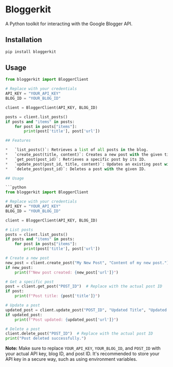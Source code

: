 # Bloggerkit

A Python toolkit for interacting with the Google Blogger API.

## Installation

```bash
pip install bloggerkit
```

## Usage

```python
from bloggerkit import BloggerClient

# Replace with your credentials
API_KEY = "YOUR_API_KEY"
BLOG_ID = "YOUR_BLOG_ID"

client = BloggerClient(API_KEY, BLOG_ID)

posts = client.list_posts()
if posts and "items" in posts:
    for post in posts["items"]:
        print(post['title'], post['url'])

## Features

*   `list_posts()`: Retrieves a list of all posts in the blog.
*   `create_post(title, content)`: Creates a new post with the given title and content.
*   `get_post(post_id)`: Retrieves a specific post by its ID.
*   `update_post(post_id, title, content)`: Updates an existing post with the given ID, title, and content.
*   `delete_post(post_id)`: Deletes a post with the given ID.

## Usage

```python
from bloggerkit import BloggerClient

# Replace with your credentials
API_KEY = "YOUR_API_KEY"
BLOG_ID = "YOUR_BLOG_ID"

client = BloggerClient(API_KEY, BLOG_ID)

# List posts
posts = client.list_posts()
if posts and "items" in posts:
    for post in posts["items"]:
        print(post['title'], post['url'])

# Create a new post
new_post = client.create_post("My New Post", "Content of my new post.")
if new_post:
    print(f"New post created: {new_post['url']}")

# Get a specific post
post = client.get_post("POST_ID")  # Replace with the actual post ID
if post:
    print(f"Post title: {post['title']}")

# Update a post
updated_post = client.update_post("POST_ID", "Updated Title", "Updated content.")  # Replace with the actual post ID
if updated_post:
    print(f"Post updated: {updated_post['url']}")

# Delete a post
client.delete_post("POST_ID")  # Replace with the actual post ID
print("Post deleted successfully.")
```

**Note:** Make sure to replace `YOUR_API_KEY`, `YOUR_BLOG_ID`, and `POST_ID` with your actual API key, blog ID, and post ID. It's recommended to store your API key in a secure way, such as using environment variables.